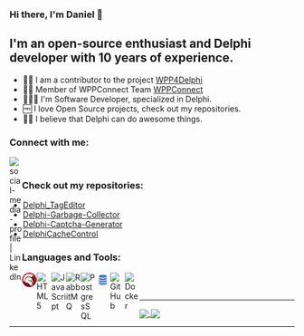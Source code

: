### Hi there, I'm Daniel 👋

## I'm an open-source enthusiast and Delphi developer with 10 years of experience.

- 👨‍💻 I am a contributor to the project <a href="https://github.com/wppconnect-team/WPP4Delphi" target="_blank">WPP4Delphi</a>
- 👊🏻 Member of WPPConnect Team <a href="https://github.com/wppconnect-team" target="_blank">WPPConnect</a>
- 🙋🏻‍♂️ I'm Software Developer, specialized in Delphi.
- 🆓 I love Open Source projects, check out my repositories.
- 🙏🏼 I believe that Delphi can do awesome things.

### Connect with me:

[<img align="left" alt="social-media-profile | LinkedIn" width="22px" src="https://content.linkedin.com/content/dam/me/business/en-us/amp/brand-site/v2/bg/LI-Bug.svg.original.svg" />][linkedin]

<br>

### Check out my repositories: 

<ul>
    <li><a href="https://github.com/daviladanielc/Delphi_TagEditor">Delphi_TagEditor</a></li>
    <li><a href="https://github.com/daviladanielc/Delphi-Garbage-Collector">Delphi-Garbage-Collector</a></li>
    <li><a href="https://github.com/daviladanielc/Delphi-Captcha-Generator">Delphi-Captcha-Generator</a></li>
    <li><a href="https://github.com/daviladanielc/DelphiCacheControl">DelphiCacheControl</a></li>
</ul>


### Languages and Tools:

<img align="left" alt="Embarcadero Delphi" width="26px" src="https://github.com/daviladanielc/Delphi-Captcha-Generator/raw/main/img/Delphi.png" />
<img align="left" alt="HTML5" width="26px" src="https://upload.wikimedia.org/wikipedia/commons/6/61/HTML5_logo_and_wordmark.svg" />
<img align="left" alt="JavaScript" width="26px" src="https://upload.wikimedia.org/wikipedia/commons/9/99/Unofficial_JavaScript_logo_2.svg" />
<img align="left" alt="RabbitMQ" width="26px" src="https://avatars.githubusercontent.com/u/96669?s=200&v=4"/>
<img align="left" alt="PostgresSQL" width="26px" src="https://www.postgresql.org/media/img/about/press/elephant.png" />
<img align="left" alt="SQL" width="26px" src="https://raw.githubusercontent.com/github/explore/80688e429a7d4ef2fca1e82350fe8e3517d3494d/topics/sql/sql.png" />
<img align="left" alt="GitHub" width="26px" src="https://github.githubassets.com/assets/GitHub-Mark-ea2971cee799.png" />
<img align="left" alt="Docker" width="26px" src="https://www.docker.com/wp-content/uploads/2022/01/docker-logo-green_0.png.webp" />

<br />
<br />

---

<a href="https://github.com/daviladanielc/github-readme-stats">
  <img height=200 align="center" src="https://github-readme-stats.vercel.app/api?username=daviladanielc" />
</a>
<a href="https://github.com/daviladanielc/Delphi_TagEditor">
  <img height=200 align="center" src="https://github-readme-stats.vercel.app/api/top-langs?username=daviladanielc&layout=compact&langs_count=8&card_width=320" />
</a>

---
[linkedin]: https://br.linkedin.com/in/daniel-c-7350bb71
